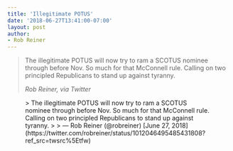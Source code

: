 ```yaml
---
title: 'Illegitimate POTUS'
date: '2018-06-27T13:41:00-07:00'
layout: post
author:
- Rob Reiner
---
```


> The illegitimate POTUS will now try to ram a SCOTUS nominee through before Nov. So much for that McConnell rule. Calling on two principled Republicans to stand up against tyranny.
>
> <cite>Rob Reiner, via Twitter</cite>

<figure class="wp-block-embed is-type-rich is-provider-twitter wp-block-embed-twitter"><div class="wp-block-embed__wrapper">> The illegitimate POTUS will now try to ram a SCOTUS nominee through before Nov. So much for that McConnell rule. Calling on two principled Republicans to stand up against tyranny.
>
> — Rob Reiner (@robreiner) [June 27, 2018](https://twitter.com/robreiner/status/1012046495485431808?ref_src=twsrc%5Etfw)

<script async="" charset="utf-8" src="https://platform.twitter.com/widgets.js"></script></div></figure>
